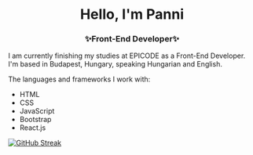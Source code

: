 <h1 align="center">Hello, I'm Panni</h1>
<h3 align="center">✨Front-End Developer✨</h3>

 I am currently finishing my studies at EPICODE as a Front-End Developer. I'm based in Budapest, Hungary, speaking Hungarian and English.
  
 The languages and frameworks I work with:
  
  - HTML
  - CSS
  - JavaScript
  - Bootstrap
  - React.js

[![GitHub Streak](https://streak-stats.demolab.com?user=Viserya11&theme=onedark_duo&border_radius=1.9)](https://git.io/streak-stats)
